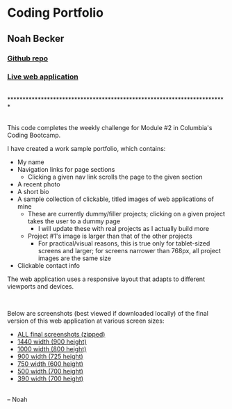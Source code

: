 # Coding Portfolio
## Noah Becker

### [Github repo](https://github.com/noah35becker/noah-becker-portfolio/)

### [Live web application](https://noah35becker.github.io/noah-becker-portfolio/)
<br/>
************************************************************************

<br/>
<br/>

This code completes the weekly challenge for Module #2 in Columbia's Coding Bootcamp.
<br/>

I have created a work sample portfolio, which contains:
- My name
- Navigation links for page sections
    - Clicking a given nav link scrolls the page to the given section
- A recent photo
- A short bio
- A sample collection of clickable, titled images of web applications of mine
    - These are currently dummy/filler projects; clicking on a given project takes the user to a dummy page
        - I will update these with real projects as I actually build more
    - Project #1's image is larger than that of the other projects
        - For practical/visual reasons, this is true only for tablet-sized screens and larger; for screens narrower than 768px, all project images are the same size
- Clickable contact info

The web application uses a responsive layout that adapts to different viewports and devices.

<br/>



Below are screenshots (best viewed if downloaded locally) of the final version of this web application at various screen sizes:

- [ALL final screenshots (zipped)](assets/final-screenshots/ALL-final-screenshots.zip)
- [1440 width (900 height)](assets/final-screenshots/final-screenshot-1440-x-900.png)
- [1000 width (800 height)](assets/final-screenshots/final-screenshot-1000-x-800.png)
- [900 width (725 height)](assets/final-screenshots/final-screenshot-900-x-725.png)
- [750 width (600 height)](assets/final-screenshots/final-screenshot-750-x-600.png)
- [500 width (700 height)](assets/final-screenshots/final-screenshot-500-x-700.png)
- [390 width (700 height)](assets/final-screenshots/final-screenshot-390-x-700.png)

<br/>
– Noah